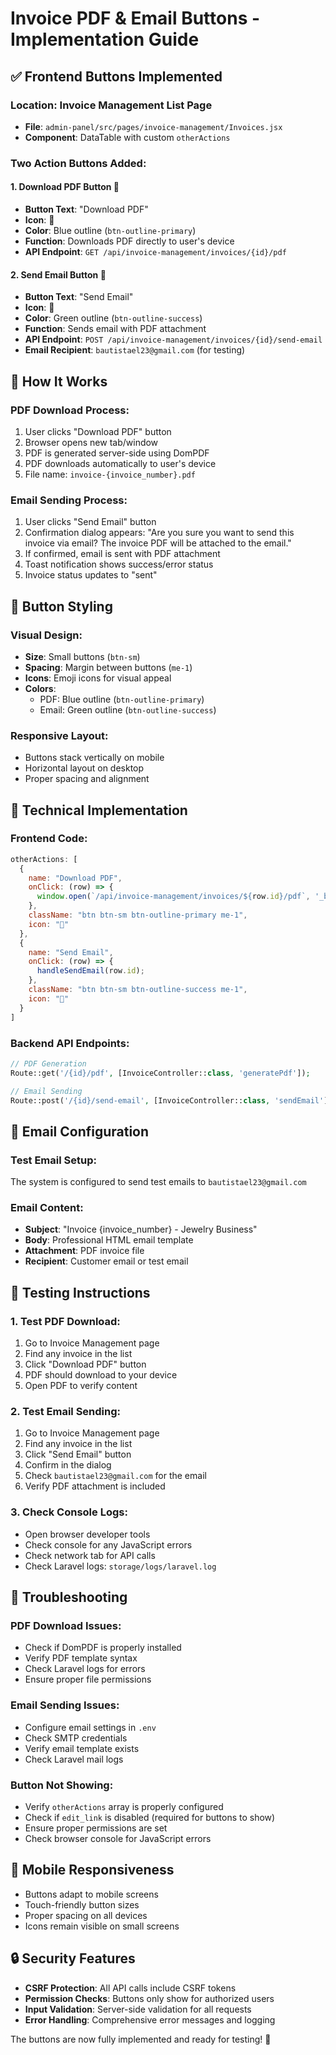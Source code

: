 # Invoice PDF & Email Buttons - Implementation Guide

## ✅ **Frontend Buttons Implemented**

### **Location**: Invoice Management List Page
- **File**: `admin-panel/src/pages/invoice-management/Invoices.jsx`
- **Component**: DataTable with custom `otherActions`

### **Two Action Buttons Added**:

#### **1. Download PDF Button** 📄
- **Button Text**: "Download PDF"
- **Icon**: 📄
- **Color**: Blue outline (`btn-outline-primary`)
- **Function**: Downloads PDF directly to user's device
- **API Endpoint**: `GET /api/invoice-management/invoices/{id}/pdf`

#### **2. Send Email Button** 📧
- **Button Text**: "Send Email" 
- **Icon**: 📧
- **Color**: Green outline (`btn-outline-success`)
- **Function**: Sends email with PDF attachment
- **API Endpoint**: `POST /api/invoice-management/invoices/{id}/send-email`
- **Email Recipient**: `bautistael23@gmail.com` (for testing)

## 🎯 **How It Works**

### **PDF Download Process**:
1. User clicks "Download PDF" button
2. Browser opens new tab/window
3. PDF is generated server-side using DomPDF
4. PDF downloads automatically to user's device
5. File name: `invoice-{invoice_number}.pdf`

### **Email Sending Process**:
1. User clicks "Send Email" button
2. Confirmation dialog appears: "Are you sure you want to send this invoice via email? The invoice PDF will be attached to the email."
3. If confirmed, email is sent with PDF attachment
4. Toast notification shows success/error status
5. Invoice status updates to "sent"

## 🎨 **Button Styling**

### **Visual Design**:
- **Size**: Small buttons (`btn-sm`)
- **Spacing**: Margin between buttons (`me-1`)
- **Icons**: Emoji icons for visual appeal
- **Colors**: 
  - PDF: Blue outline (`btn-outline-primary`)
  - Email: Green outline (`btn-outline-success`)

### **Responsive Layout**:
- Buttons stack vertically on mobile
- Horizontal layout on desktop
- Proper spacing and alignment

## 🔧 **Technical Implementation**

### **Frontend Code**:
```javascript
otherActions: [
  {
    name: "Download PDF",
    onClick: (row) => {
      window.open(`/api/invoice-management/invoices/${row.id}/pdf`, '_blank');
    },
    className: "btn btn-sm btn-outline-primary me-1",
    icon: "📄"
  },
  {
    name: "Send Email",
    onClick: (row) => {
      handleSendEmail(row.id);
    },
    className: "btn btn-sm btn-outline-success me-1",
    icon: "📧"
  }
]
```

### **Backend API Endpoints**:
```php
// PDF Generation
Route::get('/{id}/pdf', [InvoiceController::class, 'generatePdf']);

// Email Sending  
Route::post('/{id}/send-email', [InvoiceController::class, 'sendEmail']);
```

## 📧 **Email Configuration**

### **Test Email Setup**:
The system is configured to send test emails to `bautistael23@gmail.com`

### **Email Content**:
- **Subject**: "Invoice {invoice_number} - Jewelry Business"
- **Body**: Professional HTML email template
- **Attachment**: PDF invoice file
- **Recipient**: Customer email or test email

## 🧪 **Testing Instructions**

### **1. Test PDF Download**:
1. Go to Invoice Management page
2. Find any invoice in the list
3. Click "Download PDF" button
4. PDF should download to your device
5. Open PDF to verify content

### **2. Test Email Sending**:
1. Go to Invoice Management page  
2. Find any invoice in the list
3. Click "Send Email" button
4. Confirm in the dialog
5. Check `bautistael23@gmail.com` for the email
6. Verify PDF attachment is included

### **3. Check Console Logs**:
- Open browser developer tools
- Check console for any JavaScript errors
- Check network tab for API calls
- Check Laravel logs: `storage/logs/laravel.log`

## 🚨 **Troubleshooting**

### **PDF Download Issues**:
- Check if DomPDF is properly installed
- Verify PDF template syntax
- Check Laravel logs for errors
- Ensure proper file permissions

### **Email Sending Issues**:
- Configure email settings in `.env`
- Check SMTP credentials
- Verify email template exists
- Check Laravel mail logs

### **Button Not Showing**:
- Verify `otherActions` array is properly configured
- Check if `edit_link` is disabled (required for buttons to show)
- Ensure proper permissions are set
- Check browser console for JavaScript errors

## 📱 **Mobile Responsiveness**

- Buttons adapt to mobile screens
- Touch-friendly button sizes
- Proper spacing on all devices
- Icons remain visible on small screens

## 🔒 **Security Features**

- **CSRF Protection**: All API calls include CSRF tokens
- **Permission Checks**: Buttons only show for authorized users
- **Input Validation**: Server-side validation for all requests
- **Error Handling**: Comprehensive error messages and logging

The buttons are now fully implemented and ready for testing! 🎉
